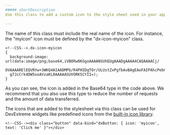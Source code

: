 ```yaml
---
##### shortDescription
Use this class to add a custom icon to the style sheet used in your application.

---
```

The name of this class must include the real name of the icon. For instance, the "myicon" icon must be defined by the "dx-icon-myicon" class.

    <!--CSS-->.dx-icon-myicon
    {
      background-image: url(data:image/png;base64,iVBORw0KGgoAAAANSUhEUgAAADgAAAA4CAQAAAACj/
      OVAAAARElEQVRYw+3WKQ4AIAADMPb/R4PHIDgTOr/ULUstZxPgfbAvBAgEAoFAIPAhcPebChAIHIKmDQgEAoFA4E/
      g7JcCrk4DW5xoAVzaKL0AAAAASUVORK5CYII=);
    }

As you can see, the icon is added in the Base64 type in the code above. We recommend that you also use this type to reduce the number of requests and the amount of data transferred.

The icons that are added to the stylesheet via this class can be used for DevExtreme widgets like predefined icons from the [built-in icon library](/concepts/60%20Themes/30%20Icon%20Library '/Documentation/Guide/Themes/Icon_Library/').

	<!--CSS--><div class="button" data-bind="dxButton: { icon: 'myicon', text: 'Click me' }"></div>